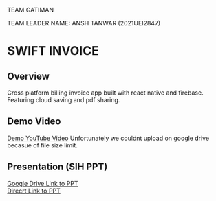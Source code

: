 TEAM GATIMAN     


TEAM LEADER NAME: ANSH TANWAR (2021UEI2847)

# SWIFT INVOICE

## Overview
Cross platform billing invoice app built with react native and firebase. Featuring cloud saving and pdf sharing.

## Demo Video
 [Demo YouTube Video](https://youtu.be/wW90OpyXh7k)
 Unfortunately we couldnt upload on google drive becasue of file size limit. 

## Presentation (SIH PPT)
[Google Drive Link to PPT]( https://drive.google.com/file/d/1f_3F8cdDsejBEorvqHPGARNlr1-E_JOJ/view?usp=sharing  )   
[Direcrt Link to PPT](https://docs.google.com/presentation/d/1v5XaasfiRMLTpTZjtLVItbA8tXR2WpiMYATjEYClMkc/edit?usp=sharing  )
